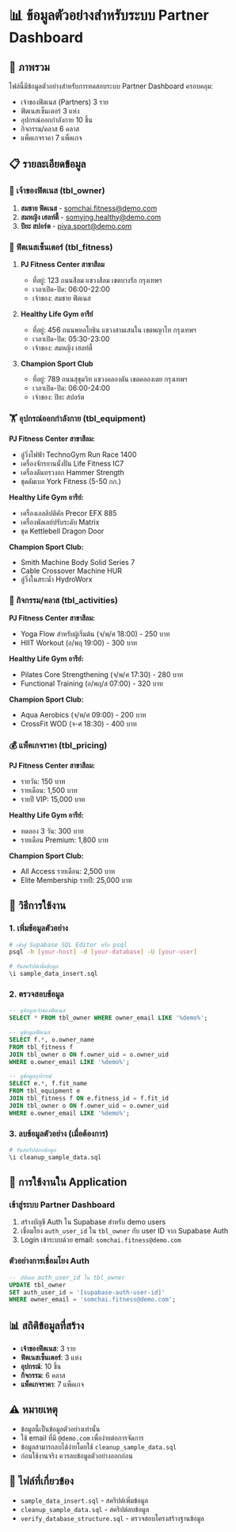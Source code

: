 # 📊 ข้อมูลตัวอย่างสำหรับระบบ Partner Dashboard

## 🎯 ภาพรวม
ไฟล์นี้มีข้อมูลตัวอย่างสำหรับการทดสอบระบบ Partner Dashboard ครอบคลุม:
- เจ้าของฟิตเนส (Partners) 3 ราย
- ฟิตเนสเซ็นเตอร์ 3 แห่ง  
- อุปกรณ์ออกกำลังกาย 10 ชิ้น
- กิจกรรม/คลาส 6 คลาส
- แพ็คเกจราคา 7 แพ็คเกจ

## 📋 รายละเอียดข้อมูล

### 👥 เจ้าของฟิตเนส (tbl_owner)
1. **สมชาย ฟิตเนส** - somchai.fitness@demo.com
2. **สมหญิง เฮลท์ตี้** - somying.healthy@demo.com  
3. **ปิยะ สปอร์ต** - piya.sport@demo.com

### 🏢 ฟิตเนสเซ็นเตอร์ (tbl_fitness)
1. **PJ Fitness Center สาขาสีลม**
   - ที่อยู่: 123 ถนนสีลม แขวงสีลม เขตบางรัก กรุงเทพฯ
   - เวลาเปิด-ปิด: 06:00-22:00
   - เจ้าของ: สมชาย ฟิตเนส

2. **Healthy Life Gym อารีย์**
   - ที่อยู่: 456 ถนนพหลโยธิน แขวงสามเสนใน เขตพญาไท กรุงเทพฯ
   - เวลาเปิด-ปิด: 05:30-23:00
   - เจ้าของ: สมหญิง เฮลท์ตี้

3. **Champion Sport Club**
   - ที่อยู่: 789 ถนนสุขุมวิท แขวงคลองตัน เขตคลองเตย กรุงเทพฯ
   - เวลาเปิด-ปิด: 06:00-24:00
   - เจ้าของ: ปิยะ สปอร์ต

### 🏋️ อุปกรณ์ออกกำลังกาย (tbl_equipment)
**PJ Fitness Center สาขาสีลม:**
- ลู่วิ่งไฟฟ้า TechnoGym Run Race 1400
- เครื่องจักรยานนั่งปั่น Life Fitness IC7
- เครื่องดันทรวงอก Hammer Strength
- ชุดดัมเบล York Fitness (5-50 กก.)

**Healthy Life Gym อารีย์:**
- เครื่องเอลลิปติคัล Precor EFX 885
- เครื่องพัลเลย์ปรับระดับ Matrix
- ชุด Kettlebell Dragon Door

**Champion Sport Club:**
- Smith Machine Body Solid Series 7
- Cable Crossover Machine HUR
- ลู่วิ่งในสระน้ำ HydroWorx

### 🎯 กิจกรรม/คลาส (tbl_activities)
**PJ Fitness Center สาขาสีลม:**
- Yoga Flow สำหรับผู้เริ่มต้น (จ/พ/ศ 18:00) - 250 บาท
- HIIT Workout (อ/พฤ 19:00) - 300 บาท

**Healthy Life Gym อารีย์:**
- Pilates Core Strengthening (จ/พ/ศ 17:30) - 280 บาท
- Functional Training (อ/พฤ/ส 07:00) - 320 บาท

**Champion Sport Club:**
- Aqua Aerobics (จ/พ/ศ 09:00) - 200 บาท
- CrossFit WOD (จ-ศ 18:30) - 400 บาท

### 💰 แพ็คเกจราคา (tbl_pricing)
**PJ Fitness Center สาขาสีลม:**
- รายวัน: 150 บาท
- รายเดือน: 1,500 บาท
- รายปี VIP: 15,000 บาท

**Healthy Life Gym อารีย์:**
- ทดลอง 3 วัน: 300 บาท
- รายเดือน Premium: 1,800 บาท

**Champion Sport Club:**
- All Access รายเดือน: 2,500 บาท
- Elite Membership รายปี: 25,000 บาท

## 🚀 วิธีการใช้งาน

### 1. เพิ่มข้อมูลตัวอย่าง
```bash
# เข้าสู่ Supabase SQL Editor หรือ psql
psql -h [your-host] -d [your-database] -U [your-user]

# รันสคริปต์เพิ่มข้อมูล
\i sample_data_insert.sql
```

### 2. ตรวจสอบข้อมูล
```sql
-- ดูข้อมูลเจ้าของฟิตเนส
SELECT * FROM tbl_owner WHERE owner_email LIKE '%demo%';

-- ดูข้อมูลฟิตเนส
SELECT f.*, o.owner_name 
FROM tbl_fitness f 
JOIN tbl_owner o ON f.owner_uid = o.owner_uid 
WHERE o.owner_email LIKE '%demo%';

-- ดูข้อมูลอุปกรณ์
SELECT e.*, f.fit_name 
FROM tbl_equipment e 
JOIN tbl_fitness f ON e.fitness_id = f.fit_id 
JOIN tbl_owner o ON f.owner_uid = o.owner_uid 
WHERE o.owner_email LIKE '%demo%';
```

### 3. ลบข้อมูลตัวอย่าง (เมื่อต้องการ)
```bash
# รันสคริปต์ลบข้อมูล
\i cleanup_sample_data.sql
```

## 🔧 การใช้งานใน Application

### เข้าสู่ระบบ Partner Dashboard
1. สร้างบัญชี Auth ใน Supabase สำหรับ demo users
2. เชื่อมโยง `auth_user_id` ใน `tbl_owner` กับ user ID จาก Supabase Auth
3. Login เข้าระบบด้วย email: `somchai.fitness@demo.com`

### ตัวอย่างการเชื่อมโยง Auth
```sql
-- อัปเดต auth_user_id ใน tbl_owner
UPDATE tbl_owner 
SET auth_user_id = '[supabase-auth-user-id]'
WHERE owner_email = 'somchai.fitness@demo.com';
```

## 📊 สถิติข้อมูลที่สร้าง
- **เจ้าของฟิตเนส**: 3 ราย
- **ฟิตเนสเซ็นเตอร์**: 3 แห่ง
- **อุปกรณ์**: 10 ชิ้น
- **กิจกรรม**: 6 คลาส
- **แพ็คเกจราคา**: 7 แพ็คเกจ

## ⚠️ หมายเหตุ
- ข้อมูลนี้เป็นข้อมูลตัวอย่างเท่านั้น
- ใช้ email ที่มี `@demo.com` เพื่อง่ายต่อการจัดการ
- ข้อมูลสามารถลบได้ง่ายโดยใช้ `cleanup_sample_data.sql`
- ก่อนใช้งานจริง ควรลบข้อมูลตัวอย่างออกก่อน

## 🔗 ไฟล์ที่เกี่ยวข้อง
- `sample_data_insert.sql` - สคริปต์เพิ่มข้อมูล
- `cleanup_sample_data.sql` - สคริปต์ลบข้อมูล
- `verify_database_structure.sql` - ตรวจสอบโครงสร้างฐานข้อมูล